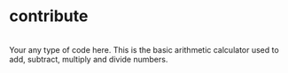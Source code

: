 # contribute
<br>Your any type of code here.
This is the basic arithmetic calculator used to add, subtract, multiply and divide numbers.<br/>

